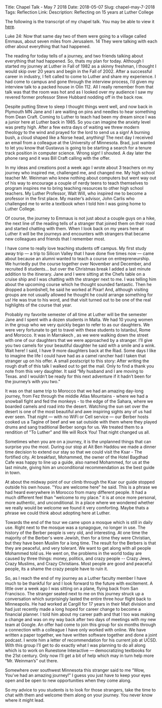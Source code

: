 Title: Chapel Talk - May 7 2018
Date: 2018-05-07
Slug: chapel-may-7-2018
Tags: Reflection
Link: 
Description: Reflecting on 15 years at Luther College

The following is the transcript of my chapel talk.  You may be able to view it [here](https://portal.stretchinternet.com/lutheradmin/portal.htm?eventId=447260&streamType=video).

Luke 24:   Now that same day two of them were going to a village called Emmaus, about seven miles from Jerusalem. 14 They were talking with each other about everything that had happened. 

The reading for today tells of a journey, and two friends talking about everything that had happened.  So, thats my plan for today.  Although I started my journey at Luther in Fall of 1982 as a skinny freshman,  I thought I would skip over 20 years and begin in the Fall of 2002.  After a successful career in industry, I felt called to come to Luther and share my experience.  I had come to campus and gone through the interview process, I’d given my interview talk to a packed house in Olin 112.  All I really remember from that talk was that the room was hot and as I looked over my audience I saw my revered former professor Steve Hubbard nodding off in the back row.

Despite putting Steve to sleep I thought things went well, and now back in Plymouth MN Jane and I are waiting on pins and needles to hear something from Dean Craft.  Coming to Luther to teach had been my dream since I was a junior here at Luther back in 1985.  So you can imagine the anxiety level was pretty high.  After a few extra days of waiting we threw modern theology to the wind and prayed for the lord to send us a sign!  A burning bush, a cloud shaped like a Norse head, anything!  The next day I received an email from a colleague at the University of Minnesota.  Brad, just wanted to let you know that Gustavus is going to be starting a search for a tenure track position in computer science.  Wrong sign! I shouted.  A day later the phone rang and it was Bill Craft calling with the offer.

In my ideas and creations post a week ago I wrote about 3 teachers on my journey  who inspired me, challenged me, and changed me.  My high school teacher Mr. Weinman who knew nothing about computers  but went way out of his way to encourage a couple of nerdy teens to teach themselves to program inspires me to bring teaching resources to other high school teachers.  My Luther Professor, Walt Will,  who inspired me to become a professor in the first place.  My master’s advisor, John Carlis  who challenged me to write a textbook when I told him I was going home to Luther College.

Of course, the journey to Emmaus is not just about a couple guys on a hike, the next line of the reading tells of a stranger that joined them on their road and started chatting with them.  When I look back on my years here at Luther it will be the journeys and encounters with strangers  that became new colleagues and friends that I remember most.  

I have come to really love teaching students off campus.  My first  study away trip — a trip to Silicon Valley that I have done five times now — came about because an alumni wanted to teach a course on entrepreneurship. We hurriedly put the course together over November and December, and recruited 8 students... but over the Christmas break I added a last minute addition to the itinerary.  Jane and I were sitting at the Chefs table on a cruise ship and I was chatting with the stranger next to me.  I was telling him about the upcoming course which he thought sounded fantastic.  Then he dropped a bombshell, he said he worked at Pixar!  And, although visiting groups are not usually allowed he thought he could arrange something for us!  He was true to his word, and that visit turned out to be one of the real highlights of the course that year.

Probably my favorite semester of all time at Luther will be the semester Jane and I spent with a dozen students in Malta.  We had 10 young women in the group who we very quickly began to refer to as our daughters.  We were very fortunate to get to travel with these students to Istanbul, Rome and Morocco.  It was in Marrakech , as we were walking down the street with one of our daughters that we were approached by a stranger.   I’ll give you two camels for your beautiful daughter he said with a smile and a wink.    Wait here! I said, I have 9 more daughters back at the Riad.  Some days I like to imagine the life I could have had as a camel rancher had I taken that stranger up on his offer.   A small postscript to this story:  After writing the rough draft of this talk I walked out to get the mail.  Only to find a thank you note from this very daughter.  It said “My husband and I are moving to Texas.  and I wouldn’t be ready for this next adventure if it hadn’t been for the journey’s with you two.”

It was on that same trip to Morocco that we had an amazing day-long journey, from Fez through the middle Atlas Mountains  - where we had a snowball fight and fed the monkeys - to the edge of the Sahara, where we boarded camels and road into the desert.  Watching the sun set over the desert is one of the most beautiful and awe inspiring sights any of us had ever seen.  That night — with no WiFi or Cell service — our Berber hosts cooked us a Tagine of beef and we sat outside with them where they played drums and sang traditional Berber songs for us.  We treated them to a rendition of "To Luther" and We will Rock You!  That night changed us all. 

Sometimes when you are on a journey, it is the unplanned things that can surprise you the most.  During our stop at Ait Ben Haddou we made a dinner time decision to extend our stay so that we could visit the Ksar - The fortified city.  At breakfast, Mohammed, the owner of the Hotel Bagdhad Cafe was happy to line up a guide, also named Mohammed, for us at the last minute, giving him an unconditional recommendation as the best guide in town.

At about the midway point of our climb through the Ksar our guide stopped outside his own house. "You are welcome here" he said. This is a phrase we had heard everywhere in Morocco from many different people.  It had a much different feel than "welcome to my place.” it is at once more personal, more authentic, and unconditional.  In a place where we wondered whether we really would be welcome we found it very comforting.  Maybe thats a phrase we could think about adopting here at Luther.

Towards the end of the tour we came upon a mosque which is still in daily use. Right next to the mosque was a synagogue, no longer in use. The history of the Berber people is very old, and interesting. At one time the majority of the Berber's were Jewish, then for a time they were Christian, but they have been Muslim for a long time.  The result for the Berbers is that they are peaceful, and very tolerant.  We want to get along with all people Mohammed told us. He went on, the problems in the world today are caused by three things: money, politics, and crazy people -- Crazy Jews, Crazy Muslims, and Crazy Christians. Most people are good and peaceful people, its a shame the crazy people have to ruin it. 

So, as I reach the end of my journey as a Luther faculty member I have much to be thankful for and I look forward to the future with excitement.  A little over a week ago I was sitting on a plane, flying back from San Francisco.  The stranger seated next to me on this journey struck up a conversation which surprisingly lasted the entire three hour flight back to Minneapolis.  He had worked at Cargill for 17 years in their Malt division and had just recently made a long hoped for career change to become a financial planner.  I told him about my career path and that I too was making a change and was on my way back after two days of meetings with my new team at Google.  An offer had come to join this group for six months through a connection with a colleague I have only worked with online.  We have written a paper together,  we have written software together and done a joint podcast.  I wrote him a letter of recommendation for his current job at UCSD.  With this group I’ll get to do exactly what I was planning to do all along which is to work on Runestone Interactive — democratizing textbooks for the 21st century.  Only now I’ll get a bit of help which may in turn help more “Mr. Weinman’s” out there.

Somewhere over southwest Minnesota this stranger said to me “Wow, You’ve had an amazing journey!”  I guess you just have to keep your eyes open and be open to new opportunities when they come along.

So my advice to you students is to look for those strangers, take the time to chat with them and welcome them along on your journey.  You never know where it might lead.